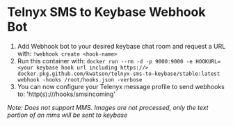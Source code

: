 # Telnyx SMS to Keybase Webhook Bot

1. Add Webhook bot to your desired keybase chat room and request a URL with: `!webhook create <hook-name>`
2. Run this container with: `docker run --rm -d -p 9000:9000 -e HOOKURL=<your keybase hook url including https://> docker.pkg.github.com/kwatson/telnyx-sms-to-keybase/stable:latest webhook -hooks /root/hooks.json -verbose`
3. You can now configure your Telenyx message profile to send webhooks to: 'http(s)://<your-url>/hooks/smsincoming'

_Note: Does not support MMS. Images are not processed, only the text portion of an mms will be sent to keybase_


